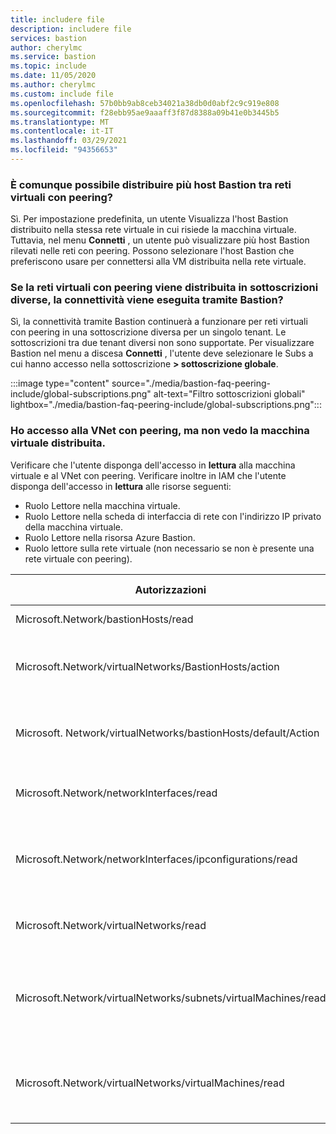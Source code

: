 ```yaml
---
title: includere file
description: includere file
services: bastion
author: cherylmc
ms.service: bastion
ms.topic: include
ms.date: 11/05/2020
ms.author: cherylmc
ms.custom: include file
ms.openlocfilehash: 57b0bb9ab8ceb34021a38db0d0abf2c9c919e808
ms.sourcegitcommit: f28ebb95ae9aaaff3f87d8388a09b41e0b3445b5
ms.translationtype: MT
ms.contentlocale: it-IT
ms.lasthandoff: 03/29/2021
ms.locfileid: "94356653"
---
```

### <a name="can-i-still-deploy-multiple-bastion-hosts-across-peered-virtual-networks"></a>È comunque possibile distribuire più host Bastion tra reti virtuali con peering?

Sì. Per impostazione predefinita, un utente Visualizza l'host Bastion distribuito nella stessa rete virtuale in cui risiede la macchina virtuale. Tuttavia, nel menu **Connetti** , un utente può visualizzare più host Bastion rilevati nelle reti con peering. Possono selezionare l'host Bastion che preferiscono usare per connettersi alla VM distribuita nella rete virtuale.

### <a name="if-my-peered-vnets-are-deployed-in-different-subscriptions-will-connectivity-via-bastion-work"></a>Se la reti virtuali con peering viene distribuita in sottoscrizioni diverse, la connettività viene eseguita tramite Bastion?

Sì, la connettività tramite Bastion continuerà a funzionare per reti virtuali con peering in una sottoscrizione diversa per un singolo tenant. Le sottoscrizioni tra due tenant diversi non sono supportate. Per visualizzare Bastion nel menu a discesa **Connetti** , l'utente deve selezionare le Subs a cui hanno accesso nella sottoscrizione **> sottoscrizione globale**.

:::image type="content" source="./media/bastion-faq-peering-include/global-subscriptions.png" alt-text="Filtro sottoscrizioni globali" lightbox="./media/bastion-faq-peering-include/global-subscriptions.png":::

### <a name="i-have-access-to-the-peered-vnet-but-i-cant-see-the-vm-deployed-there"></a>Ho accesso alla VNet con peering, ma non vedo la macchina virtuale distribuita.

Verificare che l'utente disponga dell'accesso in **lettura** alla macchina virtuale e al VNet con peering. Verificare inoltre in IAM che l'utente disponga dell'accesso in **lettura** alle risorse seguenti:

* Ruolo Lettore nella macchina virtuale.
* Ruolo Lettore nella scheda di interfaccia di rete con l'indirizzo IP privato della macchina virtuale.
* Ruolo Lettore nella risorsa Azure Bastion.
* Ruolo lettore sulla rete virtuale (non necessario se non è presente una rete virtuale con peering).

|Autorizzazioni|Descrizione|Tipo di autorizzazione|
|---|---| ---|
|Microsoft.Network/bastionHosts/read |Recupera un Bastion Host|Azione|
|Microsoft.Network/virtualNetworks/BastionHosts/action |Ottiene riferimenti Bastion Host in una rete virtuale.|Azione|
|Microsoft. Network/virtualNetworks/bastionHosts/default/Action|Ottiene riferimenti Bastion Host in una rete virtuale.|Azione|
|Microsoft.Network/networkInterfaces/read|Ottiene una definizione dell’interfaccia di rete.|Azione|
|Microsoft.Network/networkInterfaces/ipconfigurations/read|Ottiene una definizione di configurazione IP dell'interfaccia di rete.|Azione|
|Microsoft.Network/virtualNetworks/read|Ottiene la definizione della rete virtuale|Azione|
|Microsoft.Network/virtualNetworks/subnets/virtualMachines/read|Ottiene i riferimenti a tutte le macchine virtuali nella subnet della rete virtuale|Azione|
|Microsoft.Network/virtualNetworks/virtualMachines/read|Ottiene i riferimenti a tutte le macchine virtuali in una rete virtuale|Azione|